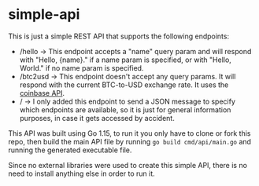 # simple-api

This is just a simple REST API that supports the following endpoints:
  - /hello -> This endpoint accepts a "name" query param and will respond with "Hello, {name}." if a name param is specified, or with "Hello, World." if no name param is specified.
  - /btc2usd -> This endpoint doesn't accept any query params. It will respond with the current BTC-to-USD exchange rate. It uses the [coinbase API](https://developers.coinbase.com/).
  - / -> I only added this endpoint to send a JSON message to specify which endpoints are available, so it is just for general information purposes, in case it gets accessed by accident.

This API was built using Go 1.15, to run it you only have to clone or fork this repo, then build the main API file by running ```go build cmd/api/main.go``` and running the generated executable file.

Since no external libraries were used to create this simple API, there is no need to install anything else in order to run it.
